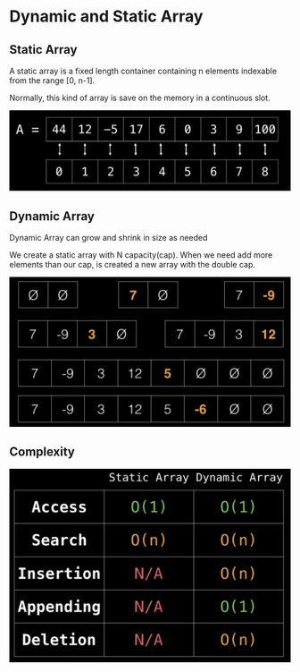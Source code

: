 # Dynamic and Static Array

## Static Array

A static array is a fixed length container containing n elements indexable from the range [0, n-1].

Normally, this kind of array is save on the memory in a continuous slot.

![static-array](images/02-static-array.png)

## Dynamic Array

Dynamic Array can grow and shrink in size as needed

We create a static array with N capacity(cap). When we need add more elements than our cap, is created a new array with the double cap.

![dynamic-array](images/02-dynamic-array.png)

## Complexity

![arrays complexity](images/02-arrays-complexity.png)
